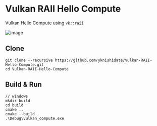 # Vulkan RAII Hello Compute

Vulkan Hello Compute using `vk::raii`

![image](https://user-images.githubusercontent.com/30839669/160408789-50d84e68-13b1-4552-b2f9-7a28336c219e.png)

## Clone

```
git clone --recursive https://github.com/yknishidate/Vulkan-RAII-Hello-Compute.git
cd Vulkan-RAII-Hello-Compute
```

## Build & Run

```
// windows
mkdir build
cd build
cmake ..
cmake --build .
.\Debug\vulkan_compute.exe
```
